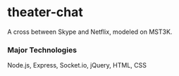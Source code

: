 # theater-chat
 A cross between Skype and Netflix, modeled on MST3K.

### Major Technologies
Node.js, Express, Socket.io, jQuery, HTML, CSS
